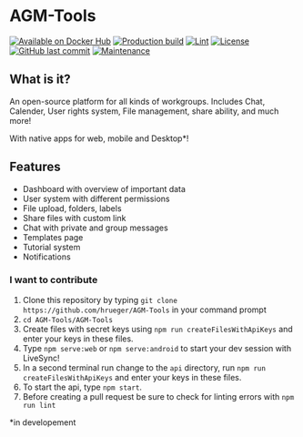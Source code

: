 # AGM-Tools

[![Available on Docker Hub](https://img.shields.io/badge/available_on-Docker_Hub-blue?logo=docker)](https://hub.docker.com/repository/docker/hrueger/agm-tools)
[![Production build](https://github.com/hrueger/AGM-Tools/workflows/Build/badge.svg)](https://github.com/hrueger/AGM-Tools/actions)
[![Lint](https://github.com/hrueger/AGM-Tools/workflows/Lint/badge.svg)](https://github.com/hrueger/AGM-Tools/actions)
[![License](https://img.shields.io/badge/License-MIT-blue)](./LICENSE.md)
[![GitHub last commit](https://img.shields.io/github/last-commit/hrueger/AGM-Tools?color=brightgreen)](https://github.com/hrueger/AGM-Tools/commits)
[![Maintenance](https://img.shields.io/maintenance/yes/2021)](https://github.com/hrueger/AGM-Tools/commits)


## What is it?
An open-source platform for all kinds of workgroups. Includes Chat, Calender, User rights system, File management, share ability, and much more!

With native apps for web, mobile and Desktop*!

## Features
* Dashboard with overview of important data
* User system with different permissions
* File upload, folders, labels
* Share files with custom link
* Chat with private and group messages
* Templates page
* Tutorial system
* Notifications

### I want to contribute
1. Clone this repository by typing `git clone https://github.com/hrueger/AGM-Tools` in your command prompt
2. `cd AGM-Tools/AGM-Tools`
3. Create files with secret keys using `npm run createFilesWithApiKeys` and enter your keys in these files.
4. Type `npm serve:web` or `npm serve:android` to start your dev session with LiveSync!
5. In a second terminal run change to the `api` directory, run `npm run createFilesWithApiKeys` and enter your keys in these files.
6. To start the api, type `npm start`.
7. Before creating a pull request be sure to check for linting errors with `npm run lint`

*in developement

